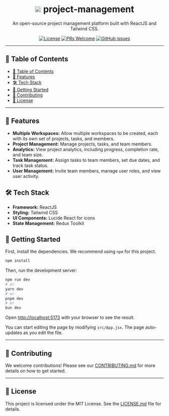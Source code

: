 <div align="center">
  <h1><img src="https://project-management-gs.vercel.app/favicon.ico" width="20" height="20" alt="project-management Favicon">
   project-management</h1>
  <p>
    An open-source project management platform built with ReactJS and Tailwind CSS.
  </p>
  <p>
    <a href="https://github.com/dominique-debert/project-management/blob/main/LICENSE.md"><img src="https://img.shields.io/github/license/dominique-debert/project-management?style=for-the-badge" alt="License"></a>
    <a href="https://github.com/dominique-debert/project-management/pulls"><img src="https://img.shields.io/badge/PRs-welcome-brightgreen.svg?style=for-the-badge" alt="PRs Welcome"></a>
    <a href="https://github.com/dominique-debert/project-management/issues"><img src="https://img.shields.io/github/issues/dominique-debert/project-management?style=for-the-badge" alt="GitHub issues"></a>
  </p>
</div>

---

## 📖 Table of Contents

- [📖 Table of Contents](#-table-of-contents)
- [📝 Features ](#-features-)
- [🛠️ Tech Stack ](#️-tech-stack-)
- [🚀 Getting Started ](#-getting-started-)
- [🤝 Contributing ](#-contributing-)
- [📜 License ](#-license-)

---

## 📝 Features <a name="-features"></a>

- **Multiple Workspaces:** Allow multiple workspaces to be created, each with its own set of projects, tasks, and members.
- **Project Management:** Manage projects, tasks, and team members.
- **Analytics:** View project analytics, including progress, completion rate, and team size.
- **Task Management:** Assign tasks to team members, set due dates, and track task status.
- **User Management:** Invite team members, manage user roles, and view user activity.

## 🛠️ Tech Stack <a name="-tech-stack"></a>

- **Framework:** ReactJS
- **Styling:** Tailwind CSS
- **UI Components:** Lucide React for icons
- **State Management:** Redux Toolkit

## 🚀 Getting Started <a name="-getting-started"></a>

First, install the dependencies. We recommend using `npm` for this project.

```bash
npm install
```

Then, run the development server:

```bash
npm run dev
# or
yarn dev
# or
pnpm dev
# or
bun dev
```

Open [http://localhost:5173](http://localhost:5173) with your browser to see the result.

You can start editing the page by modifying `src/App.jsx`. The page auto-updates as you edit the file.

---

## 🤝 Contributing <a name="-contributing"></a>

We welcome contributions! Please see our [CONTRIBUTING.md](./CONTRIBUTING.md) for more details on how to get started.

---

## 📜 License <a name="-license"></a>

This project is licensed under the MIT License. See the [LICENSE.md](./LICENSE.md) file for details.
